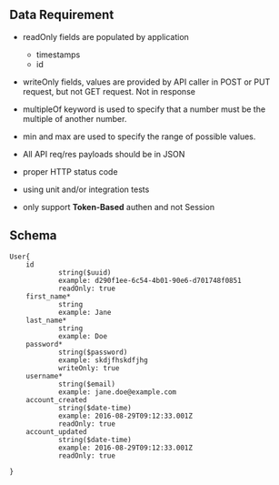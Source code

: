 ## Data Requirement
* readOnly fields are populated by application
  * timestamps
  * id
* writeOnly fields, values are provided by API caller in POST or PUT request, but not GET request. Not in response
* multipleOf keyword is used to specify that a number must be the multiple of another number.
* min and max are used to specify the range of possible values.

* All API req/res payloads should be in JSON
* proper HTTP status code
* using unit and/or integration tests
* only support **Token-Based** authen and not Session
  

## Schema
```
User{
    id	    
            string($uuid)
            example: d290f1ee-6c54-4b01-90e6-d701748f0851
            readOnly: true
    first_name*	    
            string
            example: Jane
    last_name*	
            string
            example: Doe
    password*	
            string($password)
            example: skdjfhskdfjhg
            writeOnly: true
    username*	
            string($email)
            example: jane.doe@example.com
    account_created	
            string($date-time)
            example: 2016-08-29T09:12:33.001Z
            readOnly: true
    account_updated	
            string($date-time)
            example: 2016-08-29T09:12:33.001Z
            readOnly: true
 
}
```